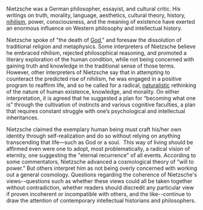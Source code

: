 Nietzsche was a German philosopher, essayist, and cultural critic. His writings on truth, morality, language, aesthetics, cultural theory, history, [nihilism](http://www.iep.utm.edu/nihilism/), power, consciousness, and the meaning of existence have exerted an enormous influence on Western philosophy and intellectual history.

Nietzsche spoke of "the death of [God](http://www.iep.utm.edu/god-west/)," and foresaw the dissolution of traditional religion and metaphysics. Some interpreters of Nietzsche believe he embraced nihilism, rejected philosophical reasoning, and promoted a literary exploration of the human condition, while not being concerned with gaining truth and knowledge in the traditional sense of those terms. However, other interpreters of Nietzsche say that in attempting to counteract the predicted rise of nihilism, he was engaged in a positive program to reaffirm life, and so he called for a radical, [naturalistic](http://www.iep.utm.edu/naturali/) rethinking of the nature of human existence, knowledge, and morality. On either interpretation, it is agreed that he suggested a plan for “becoming what one is” through the cultivation of instincts and various cognitive faculties, a plan that requires constant struggle with one’s psychological and intellectual inheritances.

Nietzsche claimed the exemplary human being must craft his/her own identity through self-realization and do so without relying on anything transcending that life—such as God or a soul.  This way of living should be affirmed even were one to adopt, most problematically, a radical vision of eternity, one suggesting the "eternal recurrence" of all events. According to some commentators, Nietzsche advanced a cosmological theory of “will to power.” But others interpret him as not being overly concerned with working out a general cosmology. Questions regarding the coherence of Nietzsche's views--questions such as whether these views could all be taken together without contradiction, whether readers should discredit any particular view if proven incoherent or incompatible with others, and the like--continue to draw the attention of contemporary intellectual historians and philosophers.
